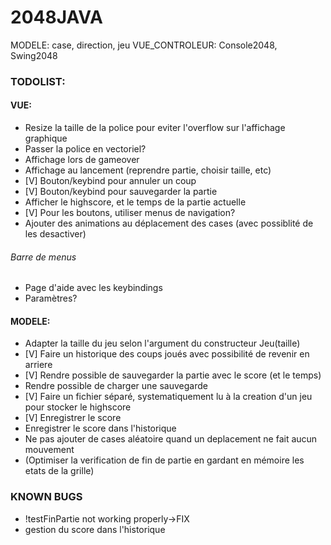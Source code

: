 # 2048JAVA
MODELE: case, direction, jeu
VUE_CONTROLEUR: Console2048, Swing2048

### TODOLIST:
#### VUE:
- Resize la taille de la police pour eviter l'overflow sur l'affichage graphique
- Passer la police en vectoriel?
- Affichage lors de gameover
- Affichage au lancement (reprendre partie, choisir taille, etc)
- [V] Bouton/keybind pour annuler un coup
- [V] Bouton/keybind pour sauvegarder la partie
- Afficher le highscore, et le temps de la partie actuelle
- [V] Pour les boutons, utiliser menus de navigation?
- Ajouter des animations au déplacement des cases (avec possiblité de les desactiver)

###### Barre de menus
- Page d'aide avec les keybindings
- Paramètres?

#### MODELE:
- Adapter la taille du jeu selon l'argument du constructeur Jeu(taille)
- [V] Faire un historique des coups joués avec possibilité de revenir en arriere
- [V] Rendre possible de sauvegarder la partie avec le score (et le temps)
- Rendre possible de charger une sauvegarde
- [V] Faire un fichier séparé, systematiquement lu à la creation d'un jeu pour stocker le highscore
- [V] Enregistrer le score
- Enregistrer le score dans l'historique
- Ne pas ajouter de cases aléatoire quand un deplacement ne fait aucun mouvement
- (Optimiser la verification de fin de partie en gardant en mémoire les etats de la grille)  


### KNOWN BUGS
- !testFinPartie not working properly->FIX 
- gestion du score dans l'historique